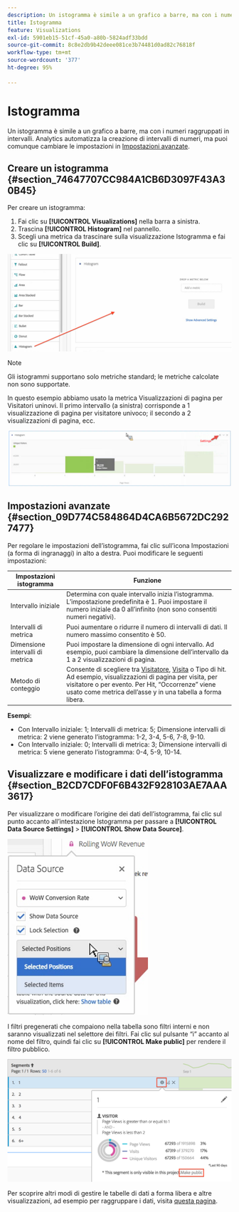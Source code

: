 ```yaml
---
description: Un istogramma è simile a un grafico a barre, ma con i numeri raggruppati in intervalli.
title: Istogramma
feature: Visualizations
exl-id: 5901eb15-51cf-45a0-a80b-5824adf33bdd
source-git-commit: 8c8e2db9b42deee081ce3b74481d0ad82c76818f
workflow-type: tm+mt
source-wordcount: '377'
ht-degree: 95%

---
```


# Istogramma

Un istogramma è simile a un grafico a barre, ma con i numeri raggruppati in intervalli. Analytics automatizza la creazione di intervalli di numeri, ma puoi comunque cambiare le impostazioni in [Impostazioni avanzate](#section_09D774C584864D4CA6B5672DC2927477).

## Creare un istogramma {#section_74647707CC984A1CB6D3097F43A30B45}

Per creare un istogramma:

1. Fai clic su **[!UICONTROL Visualizations]** nella barra a sinistra.
1. Trascina **[!UICONTROL Histogram]** nel pannello.
1. Scegli una metrica da trascinare sulla visualizzazione Istogramma e fai clic su **[!UICONTROL Build]**.

![](assets/histogram.png)

>[!NOTE]
>
>Gli istogrammi supportano solo metriche standard; le metriche calcolate non sono supportate.

In questo esempio abbiamo usato la metrica Visualizzazioni di pagina per Visitatori uninovi. Il primo intervallo (a sinistra) corrisponde a 1 visualizzazione di pagina per visitatore univoco; il secondo a 2 visualizzazioni di pagina, ecc.

![](assets/histogram2.png)

## Impostazioni avanzate {#section_09D774C584864D4CA6B5672DC2927477}

Per regolare le impostazioni dell’istogramma, fai clic sull’icona Impostazioni (a forma di ingranaggi) in alto a destra. Puoi modificare le seguenti impostazioni:

| Impostazioni istogramma | Funzione |
|---|---|
| Intervallo iniziale | Determina con quale intervallo inizia l’istogramma. L’impostazione predefinita è 1. Puoi impostare il numero iniziale da 0 all’infinito (non sono consentiti numeri negativi). |
| Intervalli di metrica | Puoi aumentare o ridurre il numero di intervalli di dati. Il numero massimo consentito è 50. |
| Dimensione intervalli di metrica | Puoi impostare la dimensione di ogni intervallo. Ad esempio, puoi cambiare la dimensione dell’intervallo da 1 a 2 visualizzazioni di pagina. |
| Metodo di conteggio | Consente di scegliere tra [Visitatore](https://experienceleague.adobe.com/docs/analytics/components/metrics/unique-visitors.html?lang=it), [Visita](https://experienceleague.adobe.com/docs/analytics/components/metrics/visits.html?lang=it) o Tipo di hit. Ad esempio, visualizzazioni di pagina per visita, per visitatore o per evento. Per Hit, “Occorrenze” viene usato come metrica dell’asse y in una tabella a forma libera. |

<!--Russ or Meike - Check Hit Type link above. -->

**Esempi**:

* Con Intervallo iniziale: 1; Intervalli di metrica: 5; Dimensione intervalli di metrica: 2 viene generato l’istogramma: 1-2, 3-4, 5-6, 7-8, 9-10.
* Con Intervallo iniziale: 0; Intervalli di metrica: 3; Dimensione intervalli di metrica: 5 viene generato l’istogramma: 0-4, 5-9, 10-14.

## Visualizzare e modificare i dati dell’istogramma {#section_B2CD7CDF0F6B432F928103AE7AAA3617}

Per visualizzare o modificare l’origine dei dati dell’istogramma, fai clic sul punto accanto all’intestazione Istogramma per passare a **[!UICONTROL Data Source Settings]** > **[!UICONTROL Show Data Source]**.

![](assets/manage-data-source.png)

I filtri pregenerati che compaiono nella tabella sono filtri interni e non saranno visualizzati nel selettore dei filtri. Fai clic sul pulsante “i” accanto al nome del filtro, quindi fai clic su **[!UICONTROL Make public]** per rendere il filtro pubblico.

![](assets/prebuilt_segments.png)

Per scoprire altri modi di gestire le tabelle di dati a forma libera e altre visualizzazioni, ad esempio per raggruppare i dati, visita [questa pagina](https://experienceleague.adobe.com/docs/analytics/analyze/analysis-workspace/visualizations/freeform-analysis-visualizations.html?lang=it).
